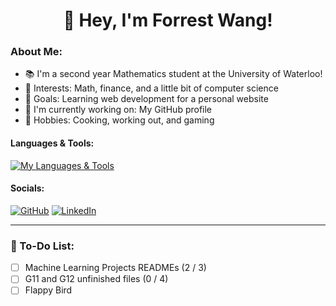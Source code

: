 # <div align="center"> 👋 Hey, I'm Forrest Wang! </div>  

### About Me:

- 📚 I'm a second year Mathematics student at the University of Waterloo!
- 🧠 Interests: Math, finance, and a little bit of computer science
- 🎯 Goals: Learning web development for a personal website
- 🚧 I'm currently working on: My GitHub profile
- 🍣 Hobbies: Cooking, working out, and gaming

#### Languages & Tools:

[![My Languages & Tools](https://skillicons.dev/icons?i=idea,py,java,js)](https://skillicons.dev)


#### Socials:

[![GitHub](https://skillicons.dev/icons?i=github)](https://github.com/forrestywang)
[![LinkedIn](https://skillicons.dev/icons?i=linkedin)](https://www.linkedin.com/in/forrestywang/)

---

### 🚧 To-Do List:

- [ ] Machine Learning Projects READMEs (2 / 3)
- [ ] G11 and G12 unfinished files (0 / 4)
- [ ] Flappy Bird
